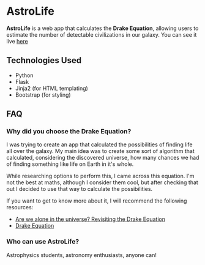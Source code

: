# AstroLife
<b>AstroLife</b> is a web app that calculates the <b>Drake Equation</b>, allowing users to estimate the number of detectable civilizations in our galaxy. You can see it live [here](https://calculate-astrolife.vercel.app/)

## Technologies Used

- Python
- Flask
- Jinja2 (for HTML templating)
- Bootstrap (for styling)

## FAQ
### Why did you choose the Drake Equation?
I was trying to create an app that calculated the possibilities of finding life all over the galaxy. My main idea was to create some sort of algorithm that calculated, considering the discovered universe, how many chances we had of finding something like life on Earth in it's whole.

While researching options to perform this, I came across this equation. I'm not the best at maths, although I consider them cool, but after checking that out I decided to use that way to calculate the possibilities. 

If you want to get to know more about it, I will recommend the following resources:

- [Are we alone in the universe? Revisiting the Drake Equation](https://science.nasa.gov/universe/exoplanets/are-we-alone-in-the-universe-revisiting-the-drake-equation/)
- [Drake Equation](https://en.wikipedia.org/wiki/Drake_equation)

### Who can use AstroLife?
Astrophysics students, astronomy enthusiasts, anyone can!
